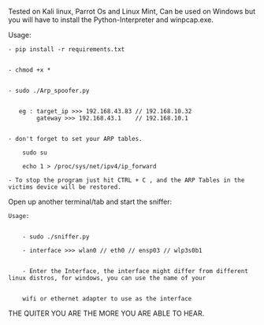 Tested on Kali linux, Parrot Os and Linux Mint, Can be used on Windows but you will have to install the Python-Interpreter and winpcap.exe.

Usage:

    - pip install -r requirements.txt
    
    
    - chmod +x *
    
    
    - sudo ./Arp_spoofer.py
    
    
       eg : target_ip >>> 192.168.43.83 // 192.168.10.32
            gateway >>> 192.168.43.1    // 192.168.10.1
            
            
    - don't forget to set your ARP tables.
    
        sudo su
    
        echo 1 > /proc/sys/net/ipv4/ip_forward
            
    - To stop the program just hit CTRL + C , and the ARP Tables in the victims device will be restored.
    
    
    
   
   Open up another terminal/tab and start the sniffer:
    
    Usage:
    
    
        - sudo ./sniffer.py
        
        - interface >>> wlan0 // eth0 // ensp03 // wlp3s0b1
        
        
        - Enter the Interface, the interface might differ from different linux distros, for windows, you can use the name of your
        
        
        wifi or ethernet adapter to use as the interface


THE  QUITER  YOU  ARE  THE  MORE  YOU  ARE ABLE TO  HEAR.
